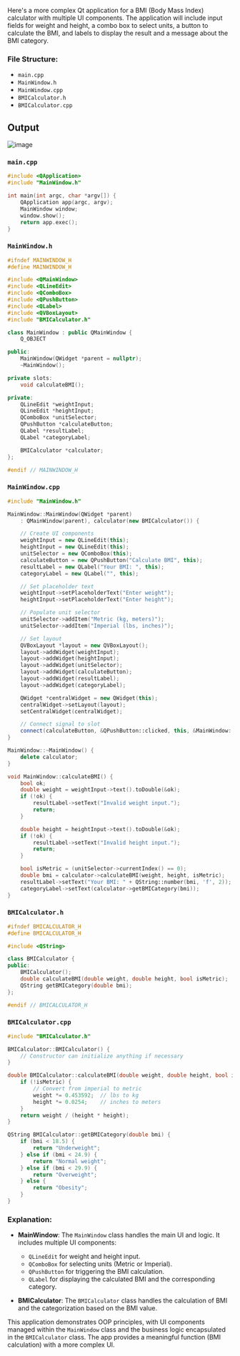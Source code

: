 Here's a more complex Qt application for a BMI (Body Mass Index) calculator with multiple UI components. The application will include input fields for weight and height, a combo box to select units, a button to calculate the BMI, and labels to display the result and a message about the BMI category.

### File Structure:
- `main.cpp`
- `MainWindow.h`
- `MainWindow.cpp`
- `BMICalculator.h`
- `BMICalculator.cpp`

## Output
![image](https://github.com/user-attachments/assets/b0be359e-eb15-44ea-a80b-cb343795bb5b)


### `main.cpp`
```cpp
#include <QApplication>
#include "MainWindow.h"

int main(int argc, char *argv[]) {
    QApplication app(argc, argv);
    MainWindow window;
    window.show();
    return app.exec();
}
```

### `MainWindow.h`
```cpp
#ifndef MAINWINDOW_H
#define MAINWINDOW_H

#include <QMainWindow>
#include <QLineEdit>
#include <QComboBox>
#include <QPushButton>
#include <QLabel>
#include <QVBoxLayout>
#include "BMICalculator.h"

class MainWindow : public QMainWindow {
    Q_OBJECT

public:
    MainWindow(QWidget *parent = nullptr);
    ~MainWindow();

private slots:
    void calculateBMI();

private:
    QLineEdit *weightInput;
    QLineEdit *heightInput;
    QComboBox *unitSelector;
    QPushButton *calculateButton;
    QLabel *resultLabel;
    QLabel *categoryLabel;

    BMICalculator *calculator;
};

#endif // MAINWINDOW_H
```

### `MainWindow.cpp`
```cpp
#include "MainWindow.h"

MainWindow::MainWindow(QWidget *parent)
    : QMainWindow(parent), calculator(new BMICalculator()) {

    // Create UI components
    weightInput = new QLineEdit(this);
    heightInput = new QLineEdit(this);
    unitSelector = new QComboBox(this);
    calculateButton = new QPushButton("Calculate BMI", this);
    resultLabel = new QLabel("Your BMI: ", this);
    categoryLabel = new QLabel("", this);

    // Set placeholder text
    weightInput->setPlaceholderText("Enter weight");
    heightInput->setPlaceholderText("Enter height");

    // Populate unit selector
    unitSelector->addItem("Metric (kg, meters)");
    unitSelector->addItem("Imperial (lbs, inches)");

    // Set layout
    QVBoxLayout *layout = new QVBoxLayout();
    layout->addWidget(weightInput);
    layout->addWidget(heightInput);
    layout->addWidget(unitSelector);
    layout->addWidget(calculateButton);
    layout->addWidget(resultLabel);
    layout->addWidget(categoryLabel);

    QWidget *centralWidget = new QWidget(this);
    centralWidget->setLayout(layout);
    setCentralWidget(centralWidget);

    // Connect signal to slot
    connect(calculateButton, &QPushButton::clicked, this, &MainWindow::calculateBMI);
}

MainWindow::~MainWindow() {
    delete calculator;
}

void MainWindow::calculateBMI() {
    bool ok;
    double weight = weightInput->text().toDouble(&ok);
    if (!ok) {
        resultLabel->setText("Invalid weight input.");
        return;
    }

    double height = heightInput->text().toDouble(&ok);
    if (!ok) {
        resultLabel->setText("Invalid height input.");
        return;
    }

    bool isMetric = (unitSelector->currentIndex() == 0);
    double bmi = calculator->calculateBMI(weight, height, isMetric);
    resultLabel->setText("Your BMI: " + QString::number(bmi, 'f', 2));
    categoryLabel->setText(calculator->getBMICategory(bmi));
}
```

### `BMICalculator.h`
```cpp
#ifndef BMICALCULATOR_H
#define BMICALCULATOR_H

#include <QString>

class BMICalculator {
public:
    BMICalculator();
    double calculateBMI(double weight, double height, bool isMetric);
    QString getBMICategory(double bmi);
};

#endif // BMICALCULATOR_H
```

### `BMICalculator.cpp`
```cpp
#include "BMICalculator.h"

BMICalculator::BMICalculator() {
    // Constructor can initialize anything if necessary
}

double BMICalculator::calculateBMI(double weight, double height, bool isMetric) {
    if (!isMetric) {
        // Convert from imperial to metric
        weight *= 0.453592;  // lbs to kg
        height *= 0.0254;    // inches to meters
    }
    return weight / (height * height);
}

QString BMICalculator::getBMICategory(double bmi) {
    if (bmi < 18.5) {
        return "Underweight";
    } else if (bmi < 24.9) {
        return "Normal weight";
    } else if (bmi < 29.9) {
        return "Overweight";
    } else {
        return "Obesity";
    }
}
```

### Explanation:
- **MainWindow**: The `MainWindow` class handles the main UI and logic. It includes multiple UI components:
  - `QLineEdit` for weight and height input.
  - `QComboBox` for selecting units (Metric or Imperial).
  - `QPushButton` for triggering the BMI calculation.
  - `QLabel` for displaying the calculated BMI and the corresponding category.
  
- **BMICalculator**: The `BMICalculator` class handles the calculation of BMI and the categorization based on the BMI value.

This application demonstrates OOP principles, with UI components managed within the `MainWindow` class and the business logic encapsulated in the `BMICalculator` class. The app provides a meaningful function (BMI calculation) with a more complex UI.
